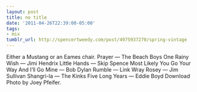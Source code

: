 ```yaml
---
layout: post
title: no title
date: '2011-04-26T22:39:00-05:00'
tags:
- mix
tumblr_url: http://spencertweedy.com/post/4975937270/spring-vintage
---
```

Either a Mustang or an Eames chair.
Prayer — The Beach Boys
One Rainy Wish — Jimi Hendrix
Little Hands — Skip Spence
Most Likely You Go Your Way And I’ll Go Mine — Bob Dylan
Rumble — Link Wray
Rosey — Jim Sullivan
Shangri-la — The Kinks
Five Long Years — Eddie Boyd
Download
Photo by Joey Pfeifer.
